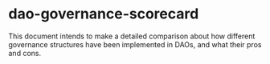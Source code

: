 # dao-governance-scorecard
This document intends to make a detailed comparison about how different governance structures have been implemented in DAOs, and what their pros and cons.
